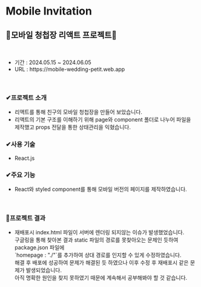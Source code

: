 # Mobile Invitation
<h2>👀모바일 청첩장 리액트 프로젝트👀</h2>
</br>
<ul>
  <li>기간 : 2024.05.15 ~ 2024.06.05</li>
  <li>URL : https://mobile-wedding-petit.web.app</li>
</ul>
</br>
<h3>✔프로젝트 소개</h3>
<ul>
  <li>리액트를 통해 친구의 모바일 청첩장을 만들어 보았습니다. </li>
  <li>리액트의 기본 구조를 이해하기 위해 page와 component 폴더로 나누어 파일을 제작했고 props 전달을 통한 상태관리을 익혔습니다. </li>
</ul>
<h3>✔사용 기술</h3>
<ul>
  <li>React.js</li>
</ul>
<h3>✔주요 기능</h3>
<ul>
  <li>React와 styled component를 통해 모바일 버전의 페이지를 제작하였습니다. </li>
</ul>
</br>
<h3>🚩프로젝트 결과</h3>
<ul>
  <li>재배포시 index.html 파일이 서버에 렌더링 되지않는 이슈가 발생했었습니다.</br> 구글링을 통해 찾아본 결과 static 파일의 경로를 못찾아오는 문제인 듯하여 package.json 파일에 </br>`homepage : "./"`를 추가하여 상대 경로를 인지할 수 있게 수정하였습니다.</br> 해결 후 배포에 성공하여 문제가 해결된 듯 하였으나 이후 수정 후 재배포시 같은 문제가 발생되었습니다.</br> 아직 명확한 원인을 찾지 못하였기 때문에 계속해서 공부해봐야 할 것 같습니다. </li>
</ul>
